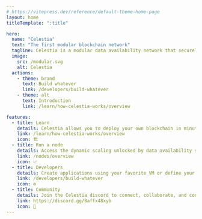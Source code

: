```yaml
---
# https://vitepress.dev/reference/default-theme-home-page
layout: home
titleTemplate: ":title"

hero:
  name: "Celestia"
  text: "The first modular blockchain network"
  tagline: Celestia is a modular data availability network that securely scales with the number of users, making it easy for anyone to launch their own blockchain.
  image:
    src: /modular.svg
    alt: Celestia
  actions:
    - theme: brand
      text: Build whatever
      link: /developers/build-whatever
    - theme: alt
      text: Introduction
      link: /learn/how-celestia-works/overview

features:
  - title: Learn
    details: Celestia allows you to deploy your own blockchain in minutes, as easily as a smart contract.
    link: /learn/how-celestia-works/overview
    icon: 🏗️
  - title: Run a node
    details: Access the dynamic scaling unlocked by data availability sampling, where scale increases with the number of users.
    link: /nodes/overview
    icon: 📈
  - title: Developers
    details: Create applications using your favorite VM or define your own. Build sovereign rollups, a new type of self-governing blockchain with minimal platform risk.
    link: /developers/build-whatever
    icon: ⚙️
  - title: Community
    details: Join the Celestia discord to connect, collaborate, and contribute to the future of modular blockchains.
    link: https://discord.gg/8affx48xyb
    icon: 🏰
---
```

